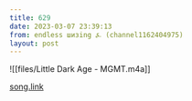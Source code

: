 ```yaml
---
title: 629
date: 2023-03-07 23:39:13
from: endless шизing ⍼ (channel1162404975)
layout: post
---
```


![[files/Little Dark Age - MGMT.m4a]]

[song.link](http://song.link/y/ETEg-SB01QY)
